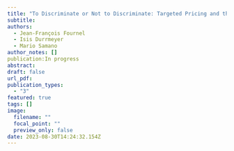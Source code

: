 ```yaml
---
title: "To Discriminate or Not to Discriminate: Targeted Pricing and the Value of Past Purchase Histories"
subtitle:
authors:
  - Jean-François Fournel
  - Isis Durrmeyer
  - Mario Samano
author_notes: []
publication:In progress
abstract:
draft: false
url_pdf:
publication_types:
  - "3"
featured: true
tags: []
image:
  filename: ""
  focal_point: ""
  preview_only: false
date: 2023-08-30T14:24:32.154Z
---
```

